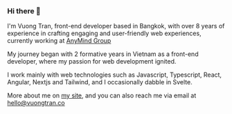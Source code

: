 ### Hi there 👋

I'm Vuong Tran, front-end developer based in Bangkok, with over 8 years of experience in crafting engaging and user-friendly web experiences, currently working at [AnyMind Group](https://anymindgroup.com/)

My journey began with 2 formative years in Vietnam as a front-end developer, where my passion for web development ignited.

I work mainly with web technologies such as Javascript, Typescript, React, Angular, Nextjs and Tailwind, and I occasionally dabble in Svelte.

More about me on [my site](http://vuongtran.co/), and you can also reach me via email at [hello@vuongtran.co](mailto:hello@vuongtran.co)
